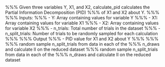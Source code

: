 %%% Given three variables Y, X1, and X2, calculate_pid calculates the Partial Information Decomposition (PID)
%%% of X1 and X2 about Y.
%%%
%%% Inputs:
%%% - Y: Array containing values for variable Y
%%% - X1: Array containing values for variable X1
%%% - X2: Array containing values for variable X2
%%% - n_trials: Total number of trials in the dataset
%%% - n_split_trials: Number of trials to be randomly sampled for each calculation
%%%
%%% Output
%%% - PID value for X1 and X2 about Y
%%%
%%%
%%% random sample n_split_trials from data in each of the
%%% n_draws and calculate II on the reduced dataset
%%% random sample n_split_trials from data in each of the
%%% n_draws and calculate II on the reduced dataset
